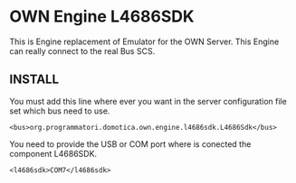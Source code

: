 OWN Engine L4686SDK
===================

This is Engine replacement of Emulator for the OWN Server. This Engine can really connect to the real Bus SCS.

INSTALL
-------

You must add this line where ever you want in the server configuration file set which bus need to use.

```
<bus>org.programmatori.domotica.own.engine.l4686sdk.L4686Sdk</bus>
```

You need to provide the USB or COM port where is conected the component L4686SDK.

```
<l4686sdk>COM7</l4686sdk>
```